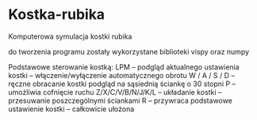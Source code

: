 # Kostka-rubika

Komputerowa symulacja kostki rubika

do tworzenia programu zostały wykorzystane biblioteki
vispy oraz numpy

Podstawowe sterowanie kostką:
LPM – podgląd aktualnego ustawienia kostki – włączenie/wyłączenie automatycznego obrotu 
W / A / S / D – ręczne obracanie kostki podgląd na sąsiednią ściankę o 30 stopni
P – umożliwia cofnięcie ruchu
Z/X/C/V/B/N/J/K/L – układanie kostki – przesuwanie poszczególnymi ściankami 
R – przywraca podstawowe ustawienie kostki – całkowicie ułożona 
